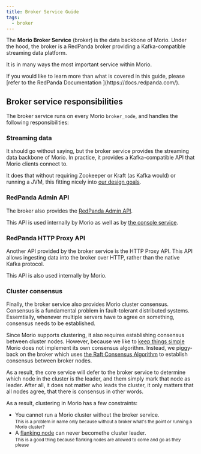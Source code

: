 ```yaml
---
title: Broker Service Guide
tags:
  - broker
---
```


The **Morio Broker Service** (broker) is the data backbone of Morio.
Under the hood, the broker is a RedPanda broker providing a Kafka-compatible
streaming data platform.

It is in many ways the most important service within Morio.

<Related>
If you would like to learn more than what is covered in this guide, 
please [refer to the RedPanda Documentation
](https://docs.redpanda.com/).
</Related>

## Broker service responsibilities

The broker service runs on every Morio `broker_node`, and handles the following
responsibilities:

### Streaming data

It should go without saying, but the broker service provides the streaming data backbone of Morio.
In practice, it provides a Kafka-compatible API that Morio clients connect to.

It does that without requiring Zookeeper or Kraft (as Kafka would) or running a
JVM, this fitting nicely into [our design goals](/docs/guides/goals).

### RedPanda Admin API

The broker also provides the [RedPanda Admin API](https://docs.redpanda.com/api/admin-api/).

This API is used internally by Morio as well as by [the console service](/docs/guides/services/console).

### RedPanda HTTP Proxy API

Another API provided by the broker service is the HTTP Proxy API.
This API allows ingesting data into the broker over HTTP, rather than the native Kafka protocol.

This API is also used internally by Morio.

### Cluster consensus

Finally, the broker service also provides Morio cluster consensus.
Consensus is a fundamental problem in fault-tolerant distributed systems.
Essemtially, whenever multiple servers have to agree on something, consensus
needs to be established.

Since Morio supports clustering, it also requires establishing consensus between cluster nodes.
However, because we like to [keep things simple](/docs/guides/goals) Morio does
not implement its own consensus algorithm. Instead, we piggy-back on the broker
which uses [the Raft Consensus
Algorithm](https://raft.github.io/) to establish consensus between broker
nodes.

As a result, the core service will defer to the broker service to determine
which node in the cluster is the leader, and them simply mark that node as
leader. After all, it does not matter who leads the cluster, it only matters that all 
nodes agree, that there is consensus in other words.


As a result, clustering in Morio has a few constraints:

- You cannot run a Morio cluster without the broker service.<br />
  <small>This is a problem in name only because without a broker what's the point or running a Morio cluster?</small>
- A [flanking node](/docs/reference/terminology/flanking-node/) can never becomethe cluster leader.<br />
  <small>This is a good thing because flanking nodes are allowed to come and go as they please</small>




